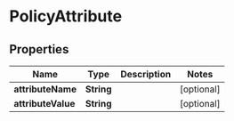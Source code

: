 
# PolicyAttribute

## Properties
Name | Type | Description | Notes
------------ | ------------- | ------------- | -------------
**attributeName** | **String** |  |  [optional]
**attributeValue** | **String** |  |  [optional]



